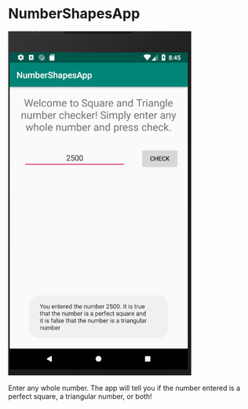# NumberShapesApp

![NumberShapesApp](/Screenshot.png?raw=true "NumberShapesApp Demo")

Enter any whole number. The app will tell you if the number entered is a perfect square, a triangular number, or both!

